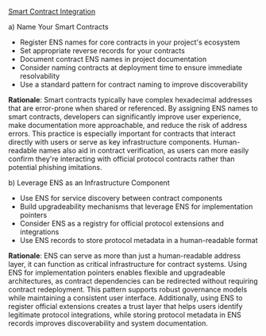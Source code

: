 [Smart Contract Integration](#smart-contract-integration)

a) Name Your Smart Contracts
- Register ENS names for core contracts in your project's ecosystem
- Set appropriate reverse records for your contracts
- Document contract ENS names in project documentation
- Consider naming contracts at deployment time to ensure immediate resolvability
- Use a standard pattern for contract naming to improve discoverability

**Rationale**: Smart contracts typically have complex hexadecimal addresses that are error-prone when shared or referenced. By assigning ENS names to smart contracts, developers can significantly improve user experience, make documentation more approachable, and reduce the risk of address errors. This practice is especially important for contracts that interact directly with users or serve as key infrastructure components. Human-readable names also aid in contract verification, as users can more easily confirm they're interacting with official protocol contracts rather than potential phishing imitations.

b) Leverage ENS as an Infrastructure Component
- Use ENS for service discovery between contract components
- Build upgradeability mechanisms that leverage ENS for implementation pointers
- Consider ENS as a registry for official protocol extensions and integrations
- Use ENS records to store protocol metadata in a human-readable format

**Rationale**: ENS can serve as more than just a human-readable address layer, it can function as critical infrastructure for contract systems. Using ENS for implementation pointers enables flexible and upgradeable architectures, as contract dependencies can be redirected without requiring contract redeployment. This pattern supports robust governance models while maintaining a consistent user interface. Additionally, using ENS to register official extensions creates a trust layer that helps users identify legitimate protocol integrations, while storing protocol metadata in ENS records improves discoverability and system documentation.
